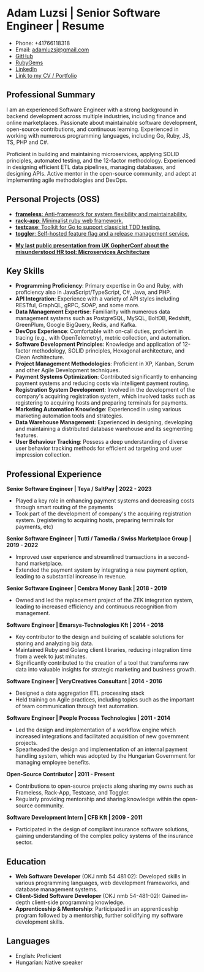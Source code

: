# Adam Luzsi | Senior Software Engineer | Resume

- Phone: +41766118318
- Email: adamluzsi@gmail.com
- [GitHub](https://github.com/adamluzsi/)
- [RubyGems](https://rubygems.org/profiles/adamluzsi)
- [LinkedIn](https://www.linkedin.com/in/adam-luzsi-6233068b/)
- [Link to my CV / Portfolio](https://github.com/adamluzsi/adamluzsi/blob/main/CV.md)

## Professional Summary

I am an experienced Software Engineer with a strong background in backend development across multiple industries,
including finance and online marketplaces.
Passionate about maintainable software development, open-source contributions, and continuous learning.
Experienced in working with numerous programming languages, including Go, Ruby, JS, TS, PHP and C#.

Proficient in building and maintaining microservices, applying SOLID principles, automated testing, and the 12-factor
methodology. Experienced in designing efficient ETL data pipelines, managing databases, and designing APIs. Active
mentor in the open-source community, and adept at implementing agile methodologies and DevOps.

## Personal Projects (OSS)

* [**frameless**: Anti-framework for system flexibility and maintainability.](https://github.com/adamluzsi/frameless)
* [**rack-app**: Minimalist ruby web framework.](https://github.com/rack-app/rack-app)
* [**testcase**: Toolkit for Go to support classicist TDD testing.](https://github.com/rack-app/rack-app)
* [**toggler**: Self-hosted feature flag and a release management service.](https://github.com/toggler-io/toggler)

- [**My last public presentation from UK GopherConf about the misunderstood HR tool: Microservices Architecture**](https://www.youtube.com/watch?v=n9F2j1cAYcc)

## Key Skills

* **Programming Proficiency**: Primary expertise in Go and Ruby, with proficiency also in JavaScript/TypeScript, C#, Java, and PHP.
* **API Integration**: Experience with a variety of API styles including RESTful, GraphQL, gRPC, SOAP, and some more.
* **Data Management Expertise**: Familiarity with numerous data management systems such as PostgreSQL, MySQL, BoltDB, Redshift, GreenPlum, Google BigQuery, Redis, and Kafka.
* **DevOps Experience**: Comfortable with on-call duties, proficient in tracing (e.g., with OpenTelemetry), metric collection, and automation.
* **Software Development Principles**: Knowledge and application of 12-factor methodology, SOLID principles, Hexagonal architecture, and Clean Architecture.
* **Project Management Methodologies**: Proficient in XP, Kanban, Scrum and other Agile Development techniques.
* **Payment Systems Optimization**: Contributed significantly to enhancing payment systems and reducing costs via intelligent payment routing.
* **Registration System Development**: Involved in the development of the company's acquiring registration system, which involved tasks such as registering to acquiring hosts and preparing terminals for payments.
* **Marketing Automation Knowledge**: Experienced in using various marketing automation tools and strategies.
* **Data Warehouse Management**: Experienced in designing, developing and maintaining a distributed database warehouse and its segmenting features.
* **User Behaviour Tracking**: Possess a deep understanding of diverse user behavior tracking methods for efficient ad targeting and user impression collection.

## Professional Experience

**Senior Software Engineer | Teya / SaltPay | 2022 - 2023**

- Played a key role in enhancing payment systems and decreasing costs through smart routing of the payments
- Took part of the development of company's the acquiring registration system.
  (registering to acquiring hosts, preparing terminals for payments, etc)

**Senior Software Engineer | Tutti / Tamedia / Swiss Marketplace Group | 2019 - 2022**

- Improved user experience and streamlined transactions in a second-hand marketplace.
- Extended the payment system by integrating a new payment option, leading to a substantial increase in revenue.

**Senior Software Engineer | Cembra Money Bank | 2018 - 2019**

- Owned and led the replacement project of the ZEK integration system, leading to increased efficiency and continuous
  recognition from management.

**Software Engineer | Emarsys-Technologies Kft | 2014 - 2018**

- Key contributor to the design and building of scalable solutions for storing and analyzing big data.
- Maintained Ruby and Golang client libraries, reducing integration time from a week to just minutes.
- Significantly contributed to the creation of a tool that transforms raw data 
  into valuable insights for strategic marketing and business growth.

**Software Engineer | VeryCreatives Consultant | 2014 - 2016**

- Designed a data aggregation ETL processing stack
- Held training on Agile practices,
  including topics such as the important of team communication through test automation.

**Software Engineer | People Process Technologies | 2011 - 2014**

- Led the design and implementation of a workflow engine which increased integrations and facilitated acquisition of new
  government projects.
- Spearheaded the design and implementation of an internal payment handling system, which was adopted by the Hungarian
  Government for managing employee benefits.

**Open-Source Contributor | 2011 - Present**

- Contributions to open-source projects along sharing my owns such as Frameless, Rack-App, Testcase, and Toggler.
- Regularly providing mentorship and sharing knowledge within the open-source community.

**Software Development Intern | CFB Kft | 2009 - 2011**

- Participated in the design of compliant insurance software solutions, gaining understanding of the complex policy
  systems of the insurance sector.

## Education

* **Web Software Developer** (OKJ nmb 54 481 02): Developed skills in various programming languages, web development
  frameworks, and database management systems.
* **Client-Sided Software Developer** (OKJ nmb 54-481-02): Gained in-depth client-side programming knowledge.
* **Apprenticeship & Mentorship**: Participated in an apprenticeship program followed by a mentorship, further
  solidifying my software development skills.

## Languages

* English: Proficient
* Hungarian: Native speaker
